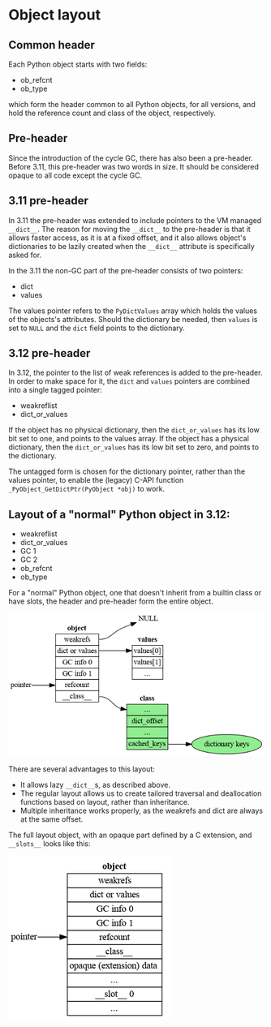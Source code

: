 # Object layout

## Common header

Each Python object starts with two fields:

* ob_refcnt
* ob_type

which form the header common to all Python objects, for all versions,
and hold the reference count and class of the object, respectively.

## Pre-header

Since the introduction of the cycle GC, there has also been a pre-header.
Before 3.11, this pre-header was two words in size.
It should be considered opaque to all code except the cycle GC.

## 3.11 pre-header

In 3.11 the pre-header was extended to include pointers to the VM managed ``__dict__``.
The reason for moving the ``__dict__`` to the pre-header is that it allows
faster access, as it is at a fixed offset, and it also allows object's
dictionaries to be lazily created when the ``__dict__`` attribute is
specifically asked for.

In the 3.11 the non-GC part of the pre-header consists of two pointers:

* dict
* values

The values pointer refers to the ``PyDictValues`` array which holds the
values of the objects's attributes.
Should the dictionary be needed, then ``values`` is set to ``NULL``
and the ``dict`` field points to the dictionary.

## 3.12 pre-header

In 3.12, the pointer to the list of weak references is added to the
pre-header. In order to make space for it, the ``dict`` and ``values``
pointers are combined into a single tagged pointer:

* weakreflist
* dict_or_values

If the object has no physical dictionary, then the ``dict_or_values``
has its low bit set to one, and points to the values array.
If the object has a physical dictionary, then the ``dict_or_values``
has its low bit set to zero, and points to the dictionary.

The untagged form is chosen for the dictionary pointer, rather than
the values pointer, to enable the (legacy) C-API function
`_PyObject_GetDictPtr(PyObject *obj)` to work.


## Layout of a "normal" Python object in 3.12:

* weakreflist
* dict_or_values
* GC 1
* GC 2
* ob_refcnt
* ob_type

For a "normal" Python object, one that doesn't inherit from a builtin
class or have slots, the header and pre-header form the entire object.

![Layout of "normal" object in 3.12](./object_layout_312.png)

There are several advantages to this layout:

* It allows lazy `__dict__`s, as described above.
* The regular layout allows us to create tailored traversal and deallocation
  functions based on layout, rather than inheritance.
* Multiple inheritance works properly,
  as the weakrefs and dict are always at the same offset.

The full layout object, with an opaque part defined by a C extension,
and `__slots__` looks like this:

![Layout of "full" object in 3.12](./object_layout_full_312.png)

